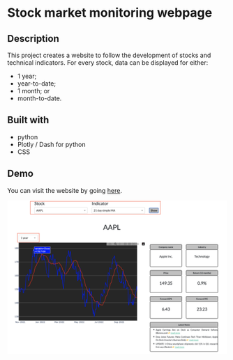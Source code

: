 # Stock market monitoring webpage

## Description
This project creates a website to follow the development of stocks and technical indicators. For every stock, data can be displayed for either:
- 1 year;
- year-to-date;
- 1 month; or
- month-to-date.

## Built with
* python
* Plotly / Dash for python
* CSS

## Demo
You can visit the website by going [here](https://stock-monitoring.onrender.com/).

![Example for Apple stock and simple moving average](./assets/example.png)
